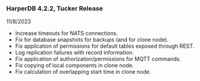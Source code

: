 ### HarperDB 4.2.2, Tucker Release

11/8/2023

- Increase timeouts for NATS connections.
- Fix for database snapshots for backups (and for clone node).
- Fix application of permissions for default tables exposed through REST.
- Log replication failures with record information.
- Fix application of authorization/permissions for MQTT commands.
- Fix copying of local components in clone node.
- Fix calculation of overlapping start time in clone node.
